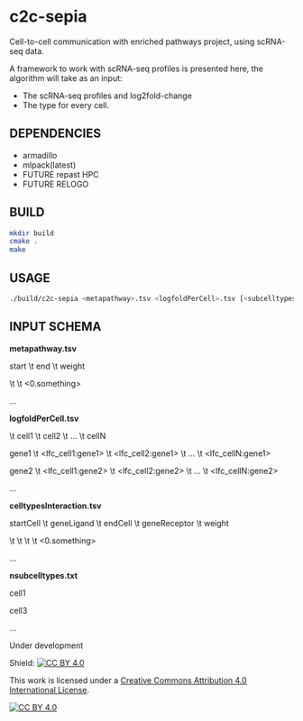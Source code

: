 # c2c-sepia
Cell-to-cell communication with enriched pathways project, using scRNA-seq data.

A framework to work with scRNA-seq profiles is presented here, the algorithm will take as an input:
- The scRNA-seq profiles and log2fold-change
- The type for every cell.

## DEPENDENCIES
- armadillo
- mlpack(latest)
- FUTURE repast HPC
- FUTURE RELOGO

## BUILD
```bash
mkdir build
cmake .
make
```

## USAGE
```bash
./build/c2c-sepia <metapathway>.tsv <logfoldPerCell>.tsv [<subcelltypes>.txt] [<celltypesInteraction>.tsv]  
```

## INPUT SCHEMA
**metapathway.tsv**

start \t end \t weight

<gene1> \t <gene2> \t <0.something>

...



**logfoldPerCell.tsv**

\t cell1 \t cell2 \t ... \t cellN 

gene1 \t <lfc_cell1:gene1> \t <lfc_cell2:gene1> \t ... \t <lfc_cellN:gene1>

gene2 \t <lfc_cell1:gene2> \t <lfc_cell2:gene2> \t ... \t <lfc_cellN:gene2>

...



**celltypesInteraction.tsv**

startCell \t geneLigand \t endCell \t geneReceptor \t weight

<cell1> \t <geneLigand> \t <cell2> \t <genereceptor> \t <0.something>

...



**nsubcelltypes.txt**

cell1

cell3

...




Under development

Shield: [![CC BY 4.0][cc-by-shield]][cc-by]

This work is licensed under a
[Creative Commons Attribution 4.0 International License][cc-by].

[![CC BY 4.0][cc-by-image]][cc-by]

[cc-by]: http://creativecommons.org/licenses/by/4.0/
[cc-by-image]: https://i.creativecommons.org/l/by/4.0/88x31.png
[cc-by-shield]: https://img.shields.io/badge/License-CC%20BY%204.0-lightgrey.svg
